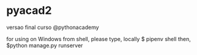 # pyacad2
versao final curso @pythonacademy

for using on Windows from shell, please type, locally
$ pipenv shell
then,
$python manage.py runserver
